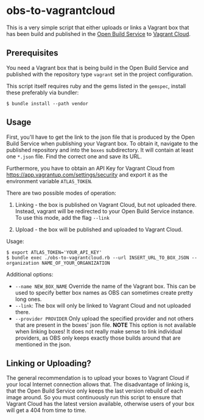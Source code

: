 # obs-to-vagrantcloud

This is a very simple script that either uploads or links a Vagrant box that has
been build and published in the [Open Build
Service](https://openbuildservice.org/) to [Vagrant
Cloud](https://app.vagrantup.com/).


## Prerequisites

You need a Vagrant box that is being build in the Open Build Service and
published with the repository type `vagrant` set in the project configuration.

This script itself requires ruby and the gems listed in the `gemspec`, install
these preferably via bundler:
```ShellSession
$ bundle install --path vendor
```

## Usage

First, you'll have to get the link to the json file that is produced by the Open
Build Service when publishing your Vagrant box. To obtain it, navigate to the
published repository and into the `boxes` subdirectory. It will contain at least
one `*.json` file. Find the correct one and save its URL.

Furthermore, you have to obtain an API Key for Vagrant Cloud from
https://app.vagrantup.com/settings/security and export it as the environment
variable `ATLAS_TOKEN`.

There are two possible modes of operation:
1. Linking - the box is published on Vagrant Cloud, but not uploaded there.
   Instead, vagrant will be redirected to your Open Build Service instance.
   To use this mode, add the flag `--link`

2. Upload - the box will be published and uploaded to Vagrant Cloud.

Usage:
```ShellSession
$ export ATLAS_TOKEN='YOUR_API_KEY'
$ bundle exec ./obs-to-vagrantcloud.rb --url INSERT_URL_TO_BOX_JSON --organization NAME_OF_YOUR_ORGANIZATION
```

Additional options:
- `--name NEW_BOX_NAME` Override the name of the Vagrant box.
  This can be used to specify better box names as OBS can sometimes create pretty long ones.
- `--link`: The box will only be linked to Vagrant Cloud and not uploaded there.
- `--provider PROVIDER` Only upload the specified provider and not others that
  are present in the boxes' json file.
  **NOTE** This option is not available when linking boxes! It does not really
  make sense to link individual providers, as OBS only keeps exactly those
  builds around that are mentioned in the json.

## Linking or Uploading?

The general recommendation is to upload your boxes to Vagrant Cloud if your
local Internet connection allows that. The disadvantage of linking is, that the
Open Build Service only keeps the last version rebuild of each image around. So
you must continuously run this script to ensure that Vagrant Cloud has the
latest version available, otherwise users of your box will get a 404 from time
to time.
